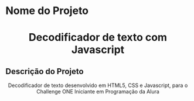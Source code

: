 # Nome do Projeto 
<h1 align="center">Decodificador de texto com Javascript</h1>

## Descrição do Projeto
<p align="center">Decodificador de texto desenvolvido em HTML5, CSS e Javascript, para o Challenge ONE Iniciante em Programação da Alura</p>
